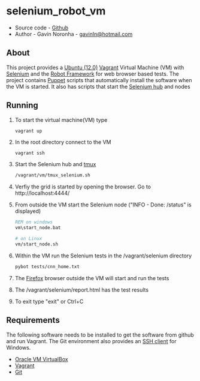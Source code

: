selenium_robot_vm
=================

* Source code - [Github][1]
* Author - Gavin Noronha - <gavinln@hotmail.com>

[1]: https://github.com/gavinln/selenium_robot_vm.git

About
-----

This project provides a [Ubuntu (12.0)][2] [Vagrant][3] Virtual Machine (VM) with [Selenium][4] and the [Robot Framework][5] for web browser based tests. The project contains [Puppet][6] scripts that automatically install the software when the VM is started. It also has scripts that start the [Selenium hub][7] and nodes

[2]: http://releases.ubuntu.com/precise/
[3]: http://www.vagrantup.com/
[4]: http://seleniumhq.org/ 
[5]: http://robotframework.org/
[6]: http://puppetlabs.com/
[7]: http://code.google.com/p/selenium/wiki/Grid2#Quick_Start

Running
-------

1. To start the virtual machine(VM) type

    ```
    vagrant up
    ```

2. In the root directory connect to the VM

    ```bash
    vagrant ssh
    ```

3. Start the Selenium hub and [tmux][8]

    ```bash
    /vagrant/vm/tmux_selenium.sh
    ```

4. Verfiy the grid is started by opening the browser. Go to http://localhost:4444/

5. From outside the VM start the Selenium node ("INFO - Done: /status" is displayed)

    ```bat
    REM on windows
    vm\start_node.bat
    ```

    ```bash
    # on Linux
    vm/start_node.sh
    ```

6. Within the VM run the Selenium tests in the /vagrant/selenium directory

    ```bash
    pybot tests/cnn_home.txt
    ```

7. The [Firefox][9] browser outside the VM will start and run the tests

7. The /vagrant/selenium/report.html has the test results

8. To exit type "exit" or Ctrl+C

[8]: http://tmux.sourceforge.net/
[9]: http://www.mozilla.org/en-US/firefox/fx/#desktop

Requirements
------------

The following software needs to be installed to get the software from github and run Vagrant. The Git environment also provides an [SSH client][10] for Windows.

* [Oracle VM VirtualBox][11]
* [Vagrant][12]
* [Git][13]

[10]: http://en.wikipedia.org/wiki/Secure_Shell
[11]: https://www.virtualbox.org/
[12]: http://vagrantup.com/
[13]: http://git-scm.com/
